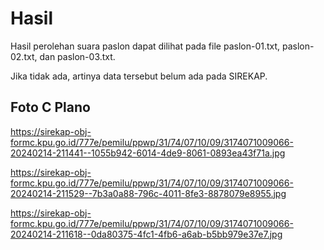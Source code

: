 # Hasil

Hasil perolehan suara paslon dapat dilihat pada file paslon-01.txt, paslon-02.txt, dan paslon-03.txt.

Jika tidak ada, artinya data tersebut belum ada pada SIREKAP.

## Foto C Plano

https://sirekap-obj-formc.kpu.go.id/777e/pemilu/ppwp/31/74/07/10/09/3174071009066-20240214-211441--1055b942-6014-4de9-8061-0893ea43f71a.jpg

https://sirekap-obj-formc.kpu.go.id/777e/pemilu/ppwp/31/74/07/10/09/3174071009066-20240214-211529--7b3a0a88-796c-4011-8fe3-8878079e8955.jpg

https://sirekap-obj-formc.kpu.go.id/777e/pemilu/ppwp/31/74/07/10/09/3174071009066-20240214-211618--0da80375-4fc1-4fb6-a6ab-b5bb979e37e7.jpg
